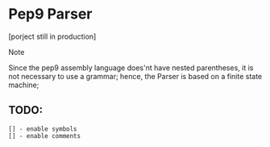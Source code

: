 # Pep9 Parser
[porject still in production]
> [!NOTE]
> Since the pep9 assembly language does'nt have nested parentheses, it is not necessary to use a grammar; hence, the Parser is based on a finite state machine;

## TODO:
    [] - enable symbols
    [] - enable comments
